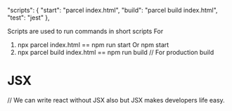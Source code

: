   "scripts": {
    "start": "parcel index.html",
    "build": "parcel build index.html",
    "test": "jest" 
  },

Scripts are used to run commands in short scripts For
1. npx parcel index.html == npm run start  Or npm start
2. npx parcel build index.html == npm run build  // For production build

# JSX
// We can write react without JSX also but JSX makes developers life easy.
